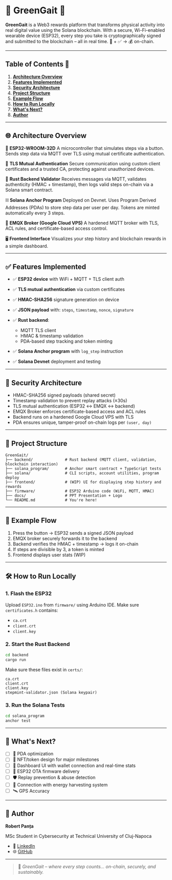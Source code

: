 # 🍃 GreenGait 🍃

**GreenGait** is a Web3 rewards platform that transforms physical activity into real digital value using the Solana blockchain. With a secure, Wi-Fi-enabled wearable device (ESP32), every step you take is cryptographically signed and submitted to the blockchain – all in real time.
🏃 + ✅ → 💰 on-chain.

---

## Table of Contents 📁

1. [**Architecture Overview**](#-architecture-overview)
2. [**Features Implemented**](#-features-implemented)
3. [**Security Architecture**](#-security-architecture)
4. [**Project Structure**](#-project-structure)
5. [**Example Flow**](#-example-flow)
6. [**How to Run Locally**](#-how-to-run-locally)
7. [**What's Next?**](#-whats-next)
8. [**Author**](#-author)

---

## 🌐 Architecture Overview

🔹 **ESP32-WROOM-32D**
A microcontroller that simulates steps via a button. Sends step data via MQTT over TLS using mutual certificate authentication.

🔐 **TLS Mutual Authentication**
Secure communication using custom client certificates and a trusted CA, protecting against unauthorized devices.

🧠 **Rust Backend Validator**
Receives messages via MQTT, validates authenticity (HMAC + timestamp), then logs valid steps on-chain via a Solana smart contract.

⛓️ **Solana Anchor Program**
Deployed on Devnet. Uses Program Derived Addresses (PDAs) to store step data per user per day. Tokens are minted automatically every 3 steps.

📡 **EMQX Broker (Google Cloud VPS)**
A hardened MQTT broker with TLS, ACL rules, and certificate-based access control.

🖥️ **Frontend Interface**
Visualizes your step history and blockchain rewards in a simple dashboard.

---

## ✅ Features Implemented

* ✅ **ESP32 device** with WiFi + MQTT + TLS client auth
* ✅ **TLS mutual authentication** via custom certificates
* ✅ **HMAC-SHA256** signature generation on device
* ✅ **JSON payload** with: `steps`, `timestamp`, `nonce`, `signature`
* ✅ **Rust backend**:

  * MQTT TLS client
  * HMAC & timestamp validation
  * PDA-based step tracking and token minting
* ✅ **Solana Anchor program** with `log_step` instruction
* ✅ **Solana Devnet** deployment and testing

---

## 🔐 Security Architecture

* HMAC-SHA256 signed payloads (shared secret)
* Timestamp validation to prevent replay attacks (±30s)
* TLS mutual authentication (ESP32 ↔ EMQX ↔ backend)
* EMQX Broker enforces certificate-based access and ACL rules
* Backend runs on a hardened Google Cloud VPS with TLS
* PDA ensures unique, tamper-proof on-chain logs per `(user, day)`

---

## 📁 Project Structure

```
GreenGait/
├── backend/              # Rust backend (MQTT client, validation, blockchain interaction)
├── solana_program/       # Anchor smart contract + TypeScript tests
├── solana/               # CLI scripts, account utilities, program deploy
├── frontend/             # (WIP) UI for displaying step history and rewards
├── firmware/             # ESP32 Arduino code (WiFi, MQTT, HMAC)
├── docs/                 # PPT Presentation + Logo
└── README.md             # You're here!
```

---

## 🔁 Example Flow

1. Press the button → ESP32 sends a signed JSON payload
2. EMQX broker securely forwards it to the backend
3. Backend verifies the HMAC + timestamp → logs it on-chain
4. If steps are divisible by 3, a token is minted
5. Frontend displays user stats (WIP)

---

## 🛠 How to Run Locally

### 1. Flash the ESP32

Upload `ESP32.ino` from `firmware/` using Arduino IDE.
Make sure `certificates.h` contains:

* `ca.crt`
* `client.crt`
* `client.key`

### 2. Start the Rust Backend

```bash
cd backend
cargo run
```

Make sure these files exist in `certs/`:

```
ca.crt
client.crt
client.key
stepmint-validator.json (Solana keypair)
```

### 3. Run the Solana Tests

```bash
cd solana_program
anchor test
```

---

## 🌟 What's Next?

* [ ] 🧠 PDA optimization
* [ ] 💎 NFT/token design for major milestones
* [ ] 🎨 Dashboard UI with wallet connection and real-time stats
* [ ] 🔄 ESP32 OTA firmware delivery
* [ ] 🛡️ Replay prevention & abuse detection
* [ ] 🔋 Connection with energy harvesting system
* [ ] 🛰️ GPS Accuracy

---

## 👤 Author

**Robert Panța**

MSc Student in Cybersecurity at Technical University of Cluj-Napoca

* 📧 [LinkedIn](https://www.linkedin.com/in/robert-panta/)
* 🌐 [GitHub](https://github.com/RobCyberLab)

---

> 🍃 *GreenGait – where every step counts… on-chain, securely, and sustainably.*

